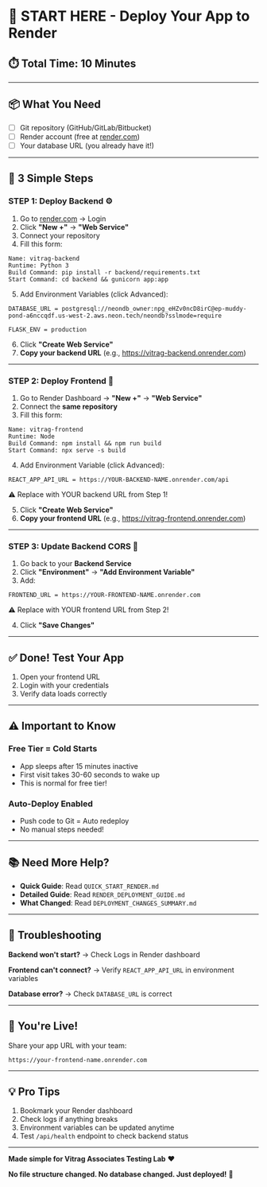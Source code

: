 # 🎯 START HERE - Deploy Your App to Render

## ⏱️ Total Time: 10 Minutes

---

## 📦 What You Need

- [ ] Git repository (GitHub/GitLab/Bitbucket)
- [ ] Render account (free at [render.com](https://render.com))
- [ ] Your database URL (you already have it!)

---

## 🚀 3 Simple Steps

### STEP 1: Deploy Backend ⚙️

1. Go to [render.com](https://render.com) → Login
2. Click **"New +"** → **"Web Service"**
3. Connect your repository
4. Fill this form:

```
Name: vitrag-backend
Runtime: Python 3
Build Command: pip install -r backend/requirements.txt
Start Command: cd backend && gunicorn app:app
```

5. Add Environment Variables (click Advanced):

```
DATABASE_URL = postgresql://neondb_owner:npg_eHZv0ncD8irC@ep-muddy-pond-a6nccqdf.us-west-2.aws.neon.tech/neondb?sslmode=require

FLASK_ENV = production
```

6. Click **"Create Web Service"**
7. **Copy your backend URL** (e.g., https://vitrag-backend.onrender.com)

---

### STEP 2: Deploy Frontend 🎨

1. Go to Render Dashboard → **"New +"** → **"Web Service"**
2. Connect the **same repository**
3. Fill this form:

```
Name: vitrag-frontend
Runtime: Node
Build Command: npm install && npm run build
Start Command: npx serve -s build
```

4. Add Environment Variable (click Advanced):

```
REACT_APP_API_URL = https://YOUR-BACKEND-NAME.onrender.com/api
```
⚠️ Replace with YOUR backend URL from Step 1!

5. Click **"Create Web Service"**
6. **Copy your frontend URL** (e.g., https://vitrag-frontend.onrender.com)

---

### STEP 3: Update Backend CORS 🔄

1. Go back to your **Backend Service**
2. Click **"Environment"** → **"Add Environment Variable"**
3. Add:

```
FRONTEND_URL = https://YOUR-FRONTEND-NAME.onrender.com
```
⚠️ Replace with YOUR frontend URL from Step 2!

4. Click **"Save Changes"**

---

## ✅ Done! Test Your App

1. Open your frontend URL
2. Login with your credentials
3. Verify data loads correctly

---

## ⚠️ Important to Know

### Free Tier = Cold Starts
- App sleeps after 15 minutes inactive
- First visit takes 30-60 seconds to wake up
- This is normal for free tier!

### Auto-Deploy Enabled
- Push code to Git = Auto redeploy
- No manual steps needed!

---

## 📚 Need More Help?

- **Quick Guide**: Read `QUICK_START_RENDER.md`
- **Detailed Guide**: Read `RENDER_DEPLOYMENT_GUIDE.md`
- **What Changed**: Read `DEPLOYMENT_CHANGES_SUMMARY.md`

---

## 🔧 Troubleshooting

**Backend won't start?**
→ Check Logs in Render dashboard

**Frontend can't connect?**
→ Verify `REACT_APP_API_URL` in environment variables

**Database error?**
→ Check `DATABASE_URL` is correct

---

## 🎉 You're Live!

Share your app URL with your team:
```
https://your-frontend-name.onrender.com
```

---

## 💡 Pro Tips

1. Bookmark your Render dashboard
2. Check logs if anything breaks
3. Environment variables can be updated anytime
4. Test `/api/health` endpoint to check backend status

---

**Made simple for Vitrag Associates Testing Lab** ❤️

**No file structure changed. No database changed. Just deployed!** 🚀

